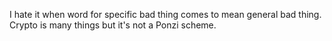 I hate it when word for specific bad thing comes to mean general bad thing. Crypto is many things but it's not a Ponzi scheme.

